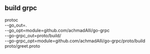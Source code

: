 ## build grpc
protoc \
--go_out=. \
--go_opt=module=github.com/achmadAlli/go-grpc \
--go-grpc_out=proto/build/ \
--go-grpc_opt=module=github.com/achmadAlli/go-grpc/proto/build \
proto/greet.proto